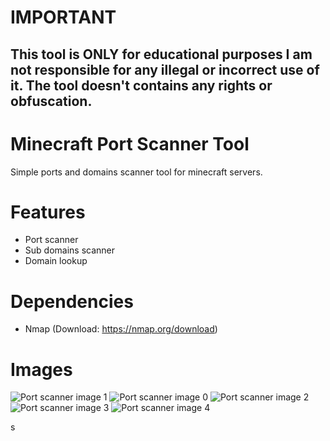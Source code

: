 # IMPORTANT
This tool is ONLY for educational purposes
I am not responsible for any illegal or incorrect use of it.
The tool doesn't contains any rights or obfuscation.
--------------------------------------------------------


# Minecraft Port Scanner Tool
Simple ports and domains scanner tool for minecraft servers.

# Features
- Port scanner
- Sub domains scanner
- Domain lookup
  
# Dependencies
- Nmap (Download: https://nmap.org/download)

# Images
![Port scanner image 1](https://l.top4top.io/p_3364rmghx4.png)
![Port scanner image 0](https://l.top4top.io/p_3364k1dvh1.jpg)
![Port scanner image 2](https://k.top4top.io/p_3364q070a3.png)
![Port scanner image 3](https://j.top4top.io/p_3364yev192.png)
![Port scanner image 4](https://i.top4top.io/p_33640ilk61.png)

s
